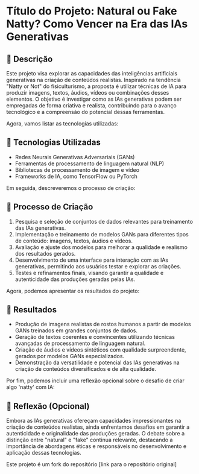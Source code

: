 
# Título do Projeto: Natural ou Fake Natty? Como Vencer na Era das IAs Generativas

## 📒 Descrição
Este projeto visa explorar as capacidades das inteligências artificiais generativas na criação de conteúdos realistas. Inspirado na tendência "Natty or Not" do fisiculturismo, a proposta é utilizar técnicas de IA para produzir imagens, textos, áudios, vídeos ou combinações desses elementos. O objetivo é investigar como as IAs generativas podem ser empregadas de forma criativa e realista, contribuindo para o avanço tecnológico e a compreensão do potencial dessas ferramentas.

Agora, vamos listar as tecnologias utilizadas:

## 🤖 Tecnologias Utilizadas
- Redes Neurais Generativas Adversariais (GANs)
- Ferramentas de processamento de linguagem natural (NLP)
- Bibliotecas de processamento de imagem e vídeo
- Frameworks de IA, como TensorFlow ou PyTorch

Em seguida, descreveremos o processo de criação:

## 🧐 Processo de Criação
1. Pesquisa e seleção de conjuntos de dados relevantes para treinamento das IAs generativas.
2. Implementação e treinamento de modelos GANs para diferentes tipos de conteúdo: imagens, textos, áudios e vídeos.
3. Avaliação e ajuste dos modelos para melhorar a qualidade e realismo dos resultados gerados.
4. Desenvolvimento de uma interface para interação com as IAs generativas, permitindo aos usuários testar e explorar as criações.
5. Testes e refinamentos finais, visando garantir a qualidade e autenticidade das produções geradas pelas IAs.

Agora, podemos apresentar os resultados do projeto:

## 🚀 Resultados
- Produção de imagens realistas de rostos humanos a partir de modelos GANs treinados em grandes conjuntos de dados.
- Geração de textos coerentes e convincentes utilizando técnicas avançadas de processamento de linguagem natural.
- Criação de áudios e vídeos sintéticos com qualidade surpreendente, gerados por modelos GANs especializados.
- Demonstração da versatilidade e potencial das IAs generativas na criação de conteúdos diversificados e de alta qualidade.

Por fim, podemos incluir uma reflexão opcional sobre o desafio de criar algo 'natty' com IA:

## 💭 Reflexão (Opcional)
Embora as IAs generativas ofereçam capacidades impressionantes na criação de conteúdos realistas, ainda enfrentamos desafios em garantir a autenticidade e originalidade das produções geradas. O debate sobre a distinção entre "natural" e "fake" continua relevante, destacando a importância de abordagens éticas e responsáveis no desenvolvimento e aplicação dessas tecnologias.

Este projeto é um fork do repositório [link para o repositório original]
